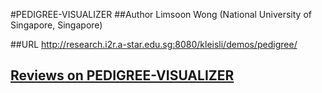 #PEDIGREE-VISUALIZER
##Author
Limsoon Wong (National University of Singapore, Singapore)

##URL
http://research.i2r.a-star.edu.sg:8080/kleisli/demos/pedigree/


## [Reviews on PEDIGREE-VISUALIZER](https://github.com/gaow/genetic-analysis-software/issues/384)